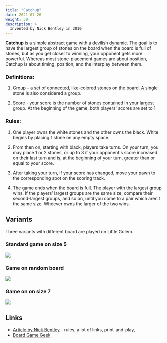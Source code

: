 ```yaml
---
title: "Catchup"
date: 2021-07-26
weight: 30
description: >
  Invented by Nick Bentley in 2010
---
```


**Catchup** is a simple abstract game with a devilish dynamic. The goal is to have the largest group of stones on the board when the board is full of stones, but as you get closer to winning, your opponent gets more powerful. Whereas most stone-placement games are about position, Catchup is about timing, position, and the interplay between them.

### Definitions:

1. Group – a set of connected, like-colored stones on the board. A single stone is also considered a group.

2. Score - your score is the number of stones contained in your largest group. At the beginning of the game, both players' scores are set to 1

### Rules:

1. One player owns the white stones and the other owns the black. White begins by placing 1 stone on any empty space.

2. From then on, starting with black, players take turns. On your turn, you may place 1 or 2 stones, or up to 3 if your opponent's score increased on their last turn and is, at the beginning of your turn, greater than or equal to your score.

3. After taking your turn, if your score has changed, move your pawn to the corresponding spot on the scoring track.

4. The game ends when the board is full. The player with the largest group wins. If the players’ largest groups are the same size, compare their second-largest groups, and so on, until you come to a pair which aren’t the same size. Whoever owns the larger of the two wins.

## Variants
Three variants with different board are played on Little Golem.
### Standard game on size 5
![](/games/catchup01.png)

### Game on random board
![](/games/catchup02.png)

### Game on on size 7
![](/games/catchup03.png)

## Links

- [Article by Nick Bentley](https://www.nickbentley.games/my-best-game-i-suspect-ketchup/) - rules, a lot of links, print-and-play, 
- [Board Game Geek](https://boardgamegeek.com/boardgame/68199/catchup)